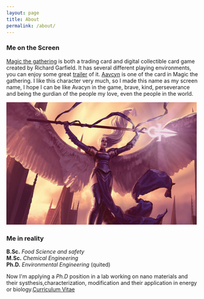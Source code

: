 ```yaml
---
layout: page
title: About
permalink: /about/
---
```

### Me on the Screen
[Magic the gathering](https://en.wikipedia.org/wiki/Magic:_The_Gathering) is both a trading card and digital collectible card game created by Richard Garfield. It has several different playing environments, you can enjoy some great [trailer](https://www.youtube.com/watch?v=ZOcCTSL7dmw&list=PLE80E6ECBCC4D51B4) of it.  [Aavcyn](https://mtg.gamepedia.com/Avacyn) is one of the card in Magic the gathering. I like this character very much, so I made this name as my screen name, I hope I can be like Avacyn in the game, brave, kind, perseverance and being the gurdian of the people my love, even the people in the world. <br />

![avacyn1](/assets/img/posts/avacyn1.jpg)

### Me in reality

**B.Sc.** *Food Science and safety* <br />
**M.Sc.** *Chemical Engineering* <br />
**Ph.D.** *Environmental Engineering* (quited) <br />

Now I'm applying a *Ph.D* position in a lab working on nano materials and their systhesis,characterization, modification and their application in energy or biology.[Curriculum Vitae](/assets/img/docs/jia-wang-cv.pdf)

